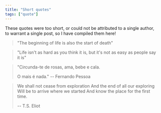 ```yaml
---
title: "Short quotes"
tags: ["quote"]
--- 
```


These quotes were too short, or could not be attributed to a single author, to warrant a single post, so I have compiled them here!


> "The beginning of life is also the start of death"

> "Life isn't as hard as you think it is, but it's not as easy as people say it is"

> "Circunda-te de rosas, ama, bebe e cala.
> 
> O mais é nada."
> -- Fernando Pessoa

> We shall not cease from exploration
> And the end of all our exploring
> Will be to arrive where we started
> And know the place for the first time.
>
> -- T.S. Eliot

